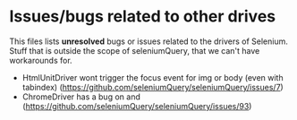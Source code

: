 # Issues/bugs related to other drives

This files lists **unresolved** bugs or issues related to the drivers of Selenium. Stuff that is outside the scope of seleniumQuery, that we can't have workarounds for.

- HtmlUnitDriver wont trigger the focus event for img or body (even with tabindex) (https://github.com/seleniumQuery/seleniumQuery/issues/7)
- ChromeDriver has a bug on <object> and <embedded> (https://github.com/seleniumQuery/seleniumQuery/issues/93)
